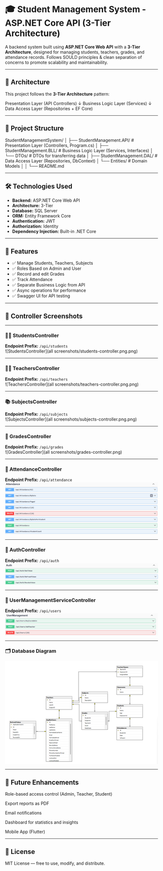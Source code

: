 # 🎓 Student Management System - ASP.NET Core API (3-Tier Architecture)

A backend system built using **ASP.NET Core Web API** with a **3-Tier Architecture**, designed for managing students, teachers, grades, and attendance records. Follows SOULD principles & clean separation of concerns to promote scalability and maintainability.

---

## 🧱 Architecture

This project follows the **3-Tier Architecture** pattern:

Presentation Layer (API Controllers)
↓
Business Logic Layer (Services)
↓
Data Access Layer (Repositories + EF Core)


---

## 📁 Project Structure

StudentManagementSystem/
│
├── StudentManagement.API/ # Presentation Layer (Controllers, Program.cs)
│
├── StudentManagement.BLL/ # Business Logic Layer (Services, Interfaces)
│ └── DTOs/ # DTOs for transferring data
│
├── StudentManagement.DAL/ # Data Access Layer (Repositories, DbContext)
│ └── Entities/ # Domain Models
│
│
└── README.md




---

## 🛠️ Technologies Used

- **Backend:** ASP.NET Core Web API  
- **Architecture:** 3-Tier  
- **Database:** SQL Server  
- **ORM:** Entity Framework Core  
- **Authentication:**  JWT
-  **Authorization:**  Identity  
- **Dependency Injection:** Built-in .NET Core  

---

## 📌 Features

- ✅ Manage Students, Teachers, Subjects
- ✅ Roles Based on Admin and User
- ✅ Record and edit Grades
- ✅ Track Attendance
- ✅ Separate Business Logic from API
- ✅ Async operations for performance
- ✅ Swagger UI for API testing

---



## 📸 Controller Screenshots

---

### 👨‍🎓 StudentsController  
**Endpoint Prefix:** `/api/students`  
![StudentsController](all screenshots/students-controller.png.png)

---

### 👩‍🏫 TeachersController  
**Endpoint Prefix:** `/api/teachers`  
![TeachersController](all screenshots/teachers-controller.png.png)

---

### 📚 SubjectsController  
**Endpoint Prefix:** `/api/subjects`  
![SubjectsController](all screenshots/subjects-controller.png.png)

---

### 📝 GradesController  
**Endpoint Prefix:** `/api/grades`  
![GradesController](all screenshots/grades-controller.png)

---

### 📅 AttendanceController  
**Endpoint Prefix:** `/api/attendance`  
![AttendanceController](screenshots/attendance-controller.png)

---

### 🔐 AuthController  
**Endpoint Prefix:** `/api/auth`  
![AuthController](screenshots/auth-controller.png)

---

### 👥 UserManagementServiceController  
**Endpoint Prefix:** `/api/users`  
![UserManagementServiceController](screenshots/user-management-controller.png)

---

### 🗂️ Database Diagram  
![Database Diagram](screenshots/database-diagram.png)



---



## 📌 Future Enhancements
Role-based access control (Admin, Teacher, Student)

Export reports as PDF

Email notifications

Dashboard for statistics and insights

Mobile App (Flutter)


---



## 📄 License
MIT License — free to use, modify, and distribute.
